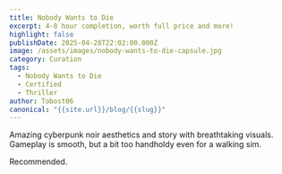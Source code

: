 ```yaml
---
title: Nobody Wants to Die
excerpt: 4-8 hour completion, worth full price and more!
highlight: false
publishDate: 2025-04-28T22:02:00.000Z
image: /assets/images/nobody-wants-to-die-capsule.jpg
category: Curation
tags:
  - Nobody Wants to Die
  - Certified
  - Thriller
author: Tobost06
canonical: "{{site.url}}/blog/{{slug}}"
---
```

Amazing cyberpunk noir aesthetics and story with breathtaking visuals. Gameplay is smooth, but a bit too handholdy even for a walking sim.

Recommended.
